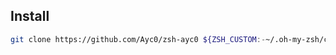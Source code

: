 ## Install

```bash
git clone https://github.com/Ayc0/zsh-ayc0 ${ZSH_CUSTOM:-~/.oh-my-zsh/custom}/plugins/zsh-ayc0
```
